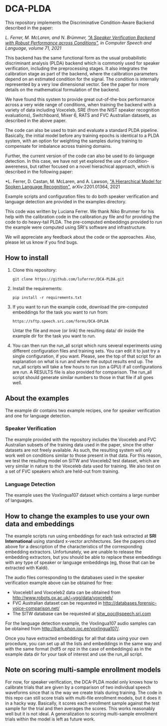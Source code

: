 # DCA-PLDA

This repository implements the Discriminative Condition-Aware Backend described in the paper:

*L. Ferrer, M. McLaren, and N. Brümmer, ["A Speaker Verification Backend with Robust Performance across Conditions"](https://arxiv.org/pdf/2102.01760), in Computer Speech and Language, volume 71, 2021*

This backend has the same functional form as the usual probabilistic discriminant analysis (PLDA) backend which is commonly used for speaker verification, including the preprocessing stages. It also integrates the calibration stage as part of the backend, where the calibration parameters depend on an estimated condition for the signal. The condition is internally represented by a very low dimensional vector. See the paper for more details on the mathematical formulation of the backend.

We have found this system to provide great out-of-the-box performance across a very wide range of conditions, when training the backend with a variety of data including Voxceleb, SRE (from the NIST speaker recognition evaluations), Switchboard, Mixer 6, RATS and FVC Australian datasets, as described in the above paper. 

The code can also be used to train and evaluate a standard PLDA pipeline. Basically, the initial model before any training epochs is identical to a PLDA system, with an option for weighting the samples during training to compensate for imbalance across training domains.

Further, the current version of the code can also be used to do language detection. In this case, we have not yet explored the use of condition-awereness, but rather focused on a novel hierachical approach, which is described in the following paper:

*L. Ferrer, D. Castan, M. McLaren, and A. Lawson, ["A Hierarchical Model for Spoken Language Recognition"](https://arxiv.org/abs/2201.01364), arXiv:2201.01364, 2021

Example scripts and configuration files to do both speaker verification and language detection are provided in the examples directory.

This code was written by Luciana Ferrer. We thank Niko Brummer for his help with the calibration code in the calibration.py file and for providing the code to do heavy-tail PLDA. The pre-computed embeddings provided to run the example were computed using SRI's software and infrastructure.

We will appreciate any feedback about the code or the approaches. Also, please let us know if you find bugs.


## How to install

1. Clone this repository:  

   ```git clone https://github.com/luferrer/DCA-PLDA.git```

2. Install the requirements:  
   
   ```pip install -r requirements.txt```

3. If you want to run the example code, download the pre-computed embeddings for the task you want to run from:  

   ```https://sftp.speech.sri.com/forms/DCA-DPLDA```   
   
   Untar the file and move (or link) the resulting data/ dir inside the example dir for the task you want to run. 

4. You can then run the run_all script which runs several experiments using different configuration files and training sets. You can edit it to just try a single configuration, if you want. Please, see the top of that script for an explanation on what is run and where the output results end up. The run_all scripts will take a few hours to run (on a GPU) if all configurations are run. A RESULTS file is also provided for comparison. The run_all script should generate similar numbers to those in that file if all goes well.

## About the examples

The example dir contains two example recipes, one for speaker verification and one for language detection.

### Speaker Verification

The example provided with the repository includes the Voxceleb and FVC Australian subsets of the training data used in the paper, since the other datasets are not freely available. As such, the resulting system will only work well on conditions similar to those present in that data. For this reason, we test the resulting model on SITW and Voxceleb2 test dataset, which are very similar in nature to the Voxceleb data used for training. We also test on a set of FVC speakers which are held-out from training.

### Language Detection

The example uses the Voxlingua107 dataset which contains a large number of languages. 

## How to change the examples to use your own data and embeddings

The example scripts run using embeddings for each task extracted at **SRI International** using standard x-vector architectures. See the papers cited above for a description of the characteristics of the corresponding embedding extractors. Unfortunately, we are unable to release the embedding extractors, but you should be able to replace these embeddings with any type of speaker or language embeddings (eg, those that can be extracted with Kaldi).

The audio files corresponding to the databases used in the speaker verification example above can be obtained for free:

* Voxceleb1 and Voxceleb2 data can be obtained from http://www.robots.ox.ac.uk/~vgg/data/voxceleb/
* FVC Australian dataset can be requested in http://databases.forensic-voice-comparison.net/
* The SITW database can be requested at sitw_poc@speech.sri.com

For the language detection example, the Voxlingua107 audio samples can be obtained from http://bark.phon.ioc.ee/voxlingua107/.

Once you have extracted embeddings for all that data using your own procedure, you can set up all the lists and embeddings in the same way and with the same format (hdf5 or npz in the case of embeddings) as in the example data dir for your task of interest and use the run_all script. 


## Note on scoring multi-sample enrollment models

For now, for speaker verification, the DCA-PLDA model only knows how to calibrate trials that are given by a comparison of two individual speech waveforms since that is the way we create trials during training. The code in this repo can still score trials with multi-file enrollment models, but it does it in a hacky way. Basically, it scores each enrollment sample against the test sample for the trial and then averages the scores. This works reasonably well but it is not ideal. A generalization to scoring multi-sample enrollment trials within the model is left as future work. 


